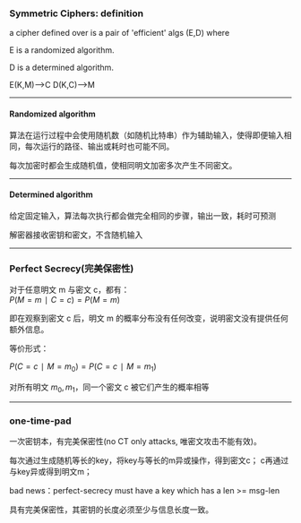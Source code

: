 ### Symmetric Ciphers: definition
a cipher defined over is a pair of 'efficient' algs (E,D) where

E is a randomized algorithm.

D is a determined algorithm.

E(K,M)——>C
D(K,C)——>M


---
#### Randomized algorithm
算法在运行过程中会使用随机数（如随机比特串）作为辅助输入，使得即便输入相同，每次运行的路径、输出或耗时也可能不同。

每次加密时都会生成随机值，使相同明文加密多次产生不同密文。

---
#### Determined algorithm
给定固定输入，算法每次执行都会做完全相同的步骤，输出一致，耗时可预测

解密器接收密钥和密文，不含随机输入

---
### Perfect Secrecy(完美保密性)
对于任意明文 m 与密文 c，都有：<br>
	$P(M=m∣C=c)=P(M=m)$

即在观察到密文 c 后，明文 m 的概率分布没有任何改变，说明密文没有提供任何额外信息。

等价形式：

$P(C=c∣M=m_0​)=P(C=c∣M=m_1​)$

对所有明文 $m_0,m_1$，同一个密文 c 被它们产生的概率相等

---
### one-time-pad
一次密钥本，有完美保密性(no CT only attacks, 唯密文攻击不能有效)。

每次通过生成随机等长的key，将key与等长的m异或操作，得到密文c；
c再通过与key异或得到明文m；

bad news：perfect-secrecy must have a key which has a len >= msg-len

具有完美保密性，其密钥的长度必须至少与信息长度一致。

